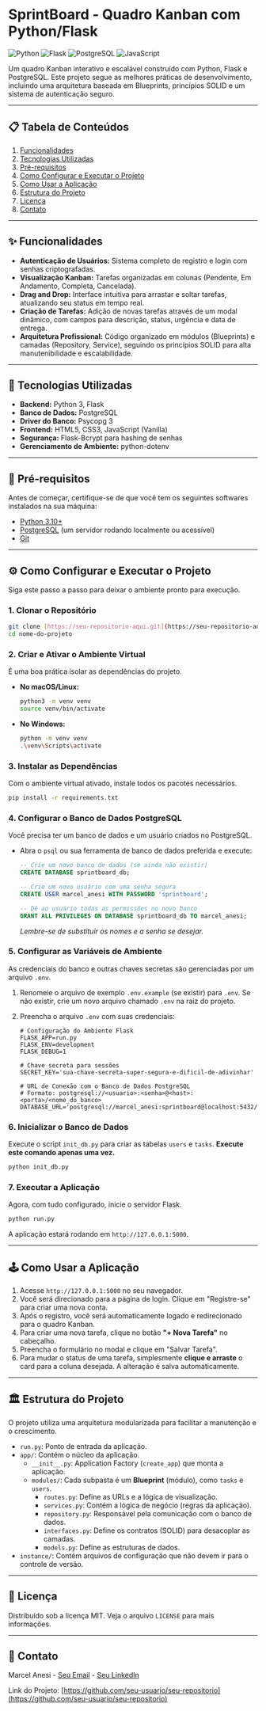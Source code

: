 # SprintBoard - Quadro Kanban com Python/Flask

![Python](https://img.shields.io/badge/Python-3.11+-blue?style=for-the-badge&logo=python&logoColor=white)
![Flask](https://img.shields.io/badge/Flask-2.x-black?style=for-the-badge&logo=flask&logoColor=white)
![PostgreSQL](https://img.shields.io/badge/PostgreSQL-14-blue?style=for-the-badge&logo=postgresql&logoColor=white)
![JavaScript](https://img.shields.io/badge/JavaScript-ES6-yellow?style=for-the-badge&logo=javascript&logoColor=black)

Um quadro Kanban interativo e escalável construído com Python, Flask e PostgreSQL. Este projeto segue as melhores práticas de desenvolvimento, incluindo uma arquitetura baseada em Blueprints, princípios SOLID e um sistema de autenticação seguro.

---

## 📋 Tabela de Conteúdos

1.  [Funcionalidades](#-funcionalidades)
2.  [Tecnologias Utilizadas](#-tecnologias-utilizadas)
3.  [Pré-requisitos](#-pré-requisitos)
4.  [Como Configurar e Executar o Projeto](#-como-configurar-e-executar-o-projeto)
5.  [Como Usar a Aplicação](#-como-usar-a-aplicação)
6.  [Estrutura do Projeto](#-estrutura-do-projeto)
7.  [Licença](#-licença)
8.  [Contato](#-contato)

---

## ✨ Funcionalidades

* **Autenticação de Usuários:** Sistema completo de registro e login com senhas criptografadas.
* **Visualização Kanban:** Tarefas organizadas em colunas (Pendente, Em Andamento, Completa, Cancelada).
* **Drag and Drop:** Interface intuitiva para arrastar e soltar tarefas, atualizando seu status em tempo real.
* **Criação de Tarefas:** Adição de novas tarefas através de um modal dinâmico, com campos para descrição, status, urgência e data de entrega.
* **Arquitetura Profissional:** Código organizado em módulos (Blueprints) e camadas (Repository, Service), seguindo os princípios SOLID para alta manutenibilidade e escalabilidade.

---

## 🚀 Tecnologias Utilizadas

* **Backend:** Python 3, Flask
* **Banco de Dados:** PostgreSQL
* **Driver do Banco:** Psycopg 3
* **Frontend:** HTML5, CSS3, JavaScript (Vanilla)
* **Segurança:** Flask-Bcrypt para hashing de senhas
* **Gerenciamento de Ambiente:** python-dotenv

---

## 🔧 Pré-requisitos

Antes de começar, certifique-se de que você tem os seguintes softwares instalados na sua máquina:

* [Python 3.10+](https://www.python.org/downloads/)
* [PostgreSQL](https://www.postgresql.org/download/) (um servidor rodando localmente ou acessível)
* [Git](https://git-scm.com/downloads/)

---

## ⚙️ Como Configurar e Executar o Projeto

Siga este passo a passo para deixar o ambiente pronto para execução.

### 1. Clonar o Repositório
```bash
git clone [https://seu-repositorio-aqui.git](https://seu-repositorio-aqui.git)
cd nome-do-projeto
```

### 2. Criar e Ativar o Ambiente Virtual
É uma boa prática isolar as dependências do projeto.

* **No macOS/Linux:**
    ```bash
    python3 -m venv venv
    source venv/bin/activate
    ```
* **No Windows:**
    ```bash
    python -m venv venv
    .\venv\Scripts\activate
    ```

### 3. Instalar as Dependências
Com o ambiente virtual ativado, instale todos os pacotes necessários.
```bash
pip install -r requirements.txt
```

### 4. Configurar o Banco de Dados PostgreSQL
Você precisa ter um banco de dados e um usuário criados no PostgreSQL.

* Abra o `psql` ou sua ferramenta de banco de dados preferida e execute:
    ```sql
    -- Crie um novo banco de dados (se ainda não existir)
    CREATE DATABASE sprintboard_db;

    -- Crie um novo usuário com uma senha segura
    CREATE USER marcel_anesi WITH PASSWORD 'sprintboard';

    -- Dê ao usuário todas as permissões no novo banco
    GRANT ALL PRIVILEGES ON DATABASE sprintboard_db TO marcel_anesi;
    ```
    *Lembre-se de substituir os nomes e a senha se desejar.*

### 5. Configurar as Variáveis de Ambiente
As credenciais do banco e outras chaves secretas são gerenciadas por um arquivo `.env`.

1.  Renomeie o arquivo de exemplo `.env.example` (se existir) para `.env`. Se não existir, crie um novo arquivo chamado `.env` na raiz do projeto.
2.  Preencha o arquivo `.env` com suas credenciais:

    ```env
    # Configuração do Ambiente Flask
    FLASK_APP=run.py
    FLASK_ENV=development
    FLASK_DEBUG=1

    # Chave secreta para sessões
    SECRET_KEY='sua-chave-secreta-super-segura-e-dificil-de-adivinhar'

    # URL de Conexão com o Banco de Dados PostgreSQL
    # Formato: postgresql://<usuario>:<senha>@<host>:<porta>/<nome_do_banco>
    DATABASE_URL='postgresql://marcel_anesi:sprintboard@localhost:5432/sprintboard_db'
    ```

### 6. Inicializar o Banco de Dados
Execute o script `init_db.py` para criar as tabelas `users` e `tasks`. **Execute este comando apenas uma vez.**
```bash
python init_db.py
```

### 7. Executar a Aplicação
Agora, com tudo configurado, inicie o servidor Flask.
```bash
python run.py
```
A aplicação estará rodando em `http://127.0.0.1:5000`.

---

## 🕹️ Como Usar a Aplicação

1.  Acesse `http://127.0.0.1:5000` no seu navegador.
2.  Você será direcionado para a página de login. Clique em "Registre-se" para criar uma nova conta.
3.  Após o registro, você será automaticamente logado e redirecionado para o quadro Kanban.
4.  Para criar uma nova tarefa, clique no botão **"+ Nova Tarefa"** no cabeçalho.
5.  Preencha o formulário no modal e clique em "Salvar Tarefa".
6.  Para mudar o status de uma tarefa, simplesmente **clique e arraste** o card para a coluna desejada. A alteração é salva automaticamente.

---

## 🏛️ Estrutura do Projeto

O projeto utiliza uma arquitetura modularizada para facilitar a manutenção e o crescimento.

* `run.py`: Ponto de entrada da aplicação.
* `app/`: Contém o núcleo da aplicação.
    * `__init__.py`: Application Factory (`create_app`) que monta a aplicação.
    * `modules/`: Cada subpasta é um **Blueprint** (módulo), como `tasks` e `users`.
        * `routes.py`: Define as URLs e a lógica de visualização.
        * `services.py`: Contém a lógica de negócio (regras da aplicação).
        * `repository.py`: Responsável pela comunicação com o banco de dados.
        * `interfaces.py`: Define os contratos (SOLID) para desacoplar as camadas.
        * `models.py`: Define as estruturas de dados.
* `instance/`: Contém arquivos de configuração que não devem ir para o controle de versão.

---

## 📜 Licença

Distribuído sob a licença MIT. Veja o arquivo `LICENSE` para mais informações.

---

## 👤 Contato

Marcel Anesi - [Seu Email](mailto:seuemail@exemplo.com) - [Seu LinkedIn](https://linkedin.com/in/seu-usuario)

Link do Projeto: [https://github.com/seu-usuario/seu-repositorio](https://github.com/seu-usuario/seu-repositorio)
